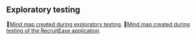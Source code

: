 ## Exploratory testing

🔹[Mind map created during exploratory testing](https://miro.com/app/board/uXjVIpYEmGU=/?share_link_id=687717024212),
🔹[Mind map created during testing of the RecruitEase application](https://miro.com/app/board/uXjVIg4cpQg=/?share_link_id=83037697068).

